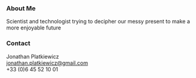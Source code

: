 ### About Me
Scientist and technologist trying to decipher our messy present to make a more enjoyable future
  
### Contact
Jonathan Platkiewicz  
jonathan.platkiewicz@gmail.com<br/>
+33 (0)6 45 52 10 01
